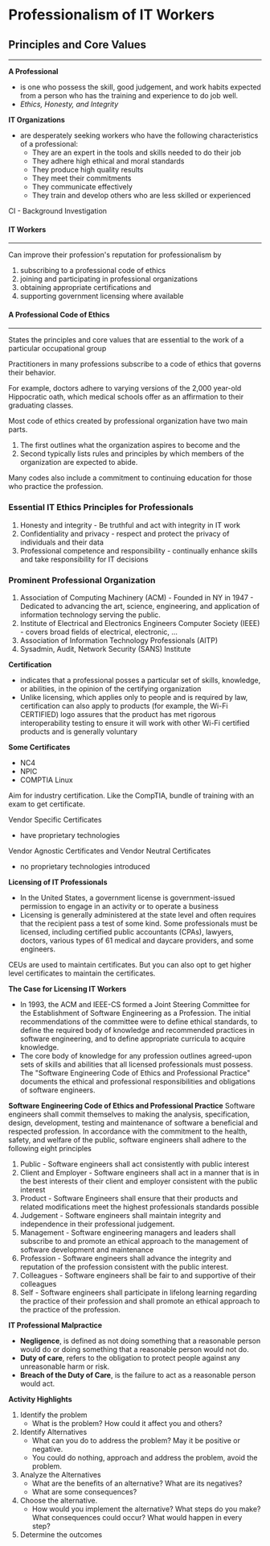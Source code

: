 # Professionalism of IT Workers

## Principles and Core Values
---
**A Professional**
- is one who possess the skill, good judgement, and work habits expected from a person who has the training and experience to do job well.
- *Ethics, Honesty, and Integrity*

**IT Organizations**
- are desperately seeking workers who have the following characteristics of a professional:
	- They are an expert in the tools and skills needed to do their job
	- They adhere high ethical and moral standards
	- They produce high quality results
	- They meet their commitments
	- They communicate effectively
	- They train and develop others who are less skilled or experienced

CI - Background Investigation

#### IT Workers
---
Can improve their profession's reputation for professionalism by
1. subscribing to a professional code of ethics
2. joining and participating in professional organizations
3. obtaining appropriate certifications and 
4. supporting government licensing where available

#### A Professional Code of Ethics
---
States the principles and core values that are essential to the work of a particular occupational group

Practitioners in many professions subscribe to a code of ethics that governs their behavior.

For example, doctors adhere to varying versions of the 2,000 year-old Hippocratic oath, which medical schools offer as an affirmation to their graduating classes.

Most code of ethics created by professional organization have two main parts.
1. The first outlines what the organization aspires to become and the 
2. Second typically lists rules and principles by which members of the organization are expected to abide.

Many codes also include a commitment to continuing education for those who practice the profession.

### Essential IT Ethics Principles for Professionals 
1. Honesty and integrity - Be truthful and act with integrity in IT work
2. Confidentiality and privacy - respect and protect the privacy of individuals and their data 
3. Professional competence and responsibility - continually enhance skills and take responsibility for IT decisions 

### Prominent Professional Organization 
1. Association of Computing Machinery (ACM) - Founded in NY in 1947 - Dedicated to advancing the art, science, engineering, and application of information technology serving the public. 
2. Institute of Electrical and Electronics Engineers Computer Society (IEEE) - covers broad fields of electrical, electronic, ... 
3. Association of Information Technology Professionals (AITP) 
4. Sysadmin, Audit, Network Security (SANS) Institute


**Certification** 
- indicates that a professional posses a particular set of skills, knowledge, or abilities, in the opinion of the certifying organization
- Unlike licensing, which applies only to people and is required by law, certification can also apply to products (for example, the Wi-Fi CERTIFIED) logo assures that the product has met rigorous interoperability testing to ensure it will work with other Wi-Fi certified products and is generally voluntary

**Some Certificates**
- NC4   
- NPIC
- COMPTIA Linux

Aim for industry certification. Like the CompTIA, bundle of training with an exam to get certificate.

Vendor Specific Certificates
- have proprietary technologies

Vendor Agnostic Certificates and Vendor Neutral Certificates
- no proprietary technologies introduced

**Licensing of IT Professionals**
- In the United States, a government license is government-issued permission to engage in an activity or to operate a business
- Licensing is generally administered at the state level and often requires that the recipient pass a test of some kind. Some professionals must be licensed, including certified public accountants (CPAs), lawyers, doctors, various types of 61 medical and daycare providers, and some engineers.

CEUs are used to maintain certificates. But you can also opt to get higher level certificates to maintain the certificates.

**The Case for Licensing IT Workers**
- In 1993, the ACM and IEEE-CS formed a Joint Steering Committee for the Establishment of Software Engineering as a Profession. The initial recommendations of the committee were to define ethical standards, to define the required body of knowledge and recommended practices in software engineering, and to define appropriate curricula to acquire knowledge.
- The core body of knowledge for any profession outlines agreed-upon sets of skills and abilities that all licensed professionals must possess. The "Software Engineering Code of Ethics and Professional Practice" documents the ethical and professional responsibilities and obligations of software engineers.

 **Software Engineering Code of Ethics and Professional Practice**
 Software engineers shall commit themselves to making the analysis, specification, design, development, testing and maintenance of software a beneficial and respected profession. In accordance with the commitment to the health, safety, and welfare of the public, software engineers shall adhere to the following eight principles
1. Public - Software engineers shall act consistently with public interest
2. Client and Employer - Software engineers shall act in a manner that is in the best interests of their client and employer consistent with the public interest
3. Product - Software Engineers shall ensure that their products and related modifications meet the highest professionals standards possible
4. Judgement - Software engineers shall maintain integrity and independence in their professional judgement.
5. Management - Software engineering managers and leaders shall subscribe to and promote an ethical approach to the management of software development and maintenance
6. Profession - Software engineers shall advance the integrity and reputation of the profession consistent with the public interest.
7. Colleagues - Software engineers shall be fair to and supportive of their colleagues
8. Self - Software engineers shall participate in lifelong learning regarding the practice of their profession and shall promote an ethical approach to the practice of the profession.

 **IT Professional Malpractice**
 - **Negligence**, is defined as not doing something that a reasonable person would do or doing something that a reasonable person would not do.
 - **Duty of care**, refers to the obligation to protect people against any unreasonable harm or risk.
- **Breach of the Duty of Care**, is the failure to act as a reasonable person would act.


**Activity Highlights**
1. Identify the problem
	- What is the problem? How could it affect you and others?
2. Identify Alternatives
	- What can you do to address the problem? May it be positive or negative.
	- You could do nothing, approach and address the problem, avoid the problem.
3. Analyze the Alternatives
	- What are the benefits of an alternative? What are its negatives?
	- What are some consequences?
4. Choose the alternative.
	- How would you implement the alternative? What steps do you make? What consequences could occur? What would happen in every step?
5. Determine the outcomes